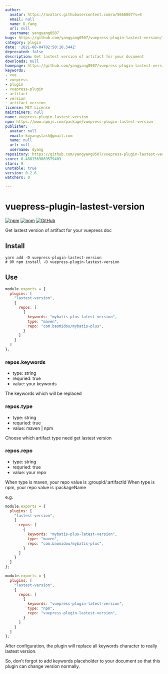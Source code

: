 ```yaml
---
author:
  avatar: https://avatars.githubusercontent.com/u/5666807?v=4
  email: null
  name: D.Yang
  url: null
  username: yangyang0507
bugs: https://github.com/yangyang0507/vuepress-plugin-lastest-version/issues
category: plugin
date: '2021-08-04T02:50:10.544Z'
deprecated: false
description: Get lastest version of artifact for your document
downloads: null
homepage: https://github.com/yangyang0507/vuepress-plugin-lastest-version#readme
keywords:
- vue
- vuepress
- plugin
- vuepress-plugin
- artifact
- version
- artifact-version
license: MIT License
maintainers: null
name: vuepress-plugin-lastest-version
npm: https://www.npmjs.com/package/vuepress-plugin-lastest-version
publisher:
  avatar: null
  email: koyangslash@gmail.com
  name: null
  url: null
  username: dyang
repository: https://github.com/yangyang0507/vuepress-plugin-lastest-version
score: 0.4881569869579403
stars: 0
unstable: true
version: 0.2.6
watchers: 0

---
```


# vuepress-plugin-lastest-version

[![npm](https://img.shields.io/npm/v/vuepress-plugin-lastest-version?style=flat-square)](https://www.npmjs.com/package/vuepress-plugin-lastest-version) [![npm](https://img.shields.io/npm/dm/vuepress-plugin-lastest-version?style=flat-square)](https://www.npmjs.com/package/vuepress-plugin-lastest-version) [![GitHub](https://img.shields.io/github/license/yangyang0507/vuepress-plugin-lastest-version?style=flat-square)](https://www.npmjs.com/package/vuepress-plugin-lastest-version)

Get lastest version of artifact for your vuepress doc

## Install

```shell
yarn add -D vuepress-plugin-lastest-version
# OR npm install -D vuepress-plugin-lastest-version
```

## Use

```javascript
module.exports = {
  plugins: [
    "lastest-version",
    {
      repos: [
        {
          keywords: "mybatis-plus-latest-version",
          type: "maven",
          repo: "com.baomidou/mybatis-plus",
        }
      ]
    }
  ]
};
```

### repos.keywords

- type: string
- requried: true
- value: your keywords

The keywords which will be replaced

### repos.type

- type: string
- requried: true
- value: maven | npm

Choose which artifact type need get lastest version

### repos.repo

- type: string
- requried: true
- value: your repo

When type is maven, your repo value is :groupId/:artifactId
When type is npm, your repo value is :packageName

e.g.

```javascript
module.exports = {
  plugins: [
    "lastest-version",
    {
      repos: [
        {
          keywords: "mybatis-plus-latest-version",
          type: "maven",
          repo: "com.baomidou/mybatis-plus",
        }
      ]
    }
  ]
};

module.exports = {
  plugins: [
    "lastest-version",
    {
      repos: [
        {
          keywords: "vuepress-plugin-latest-version",
          type: "npm",
          repo: "vuepress-plugin-lastest-version",
        }
      ]
    }
  ]
};
```

After configuration, the plugin will replace all keywords character to really lastest version.

So, don't forgot to add keywords placeholder to your document so that this plugin can change version normally.
